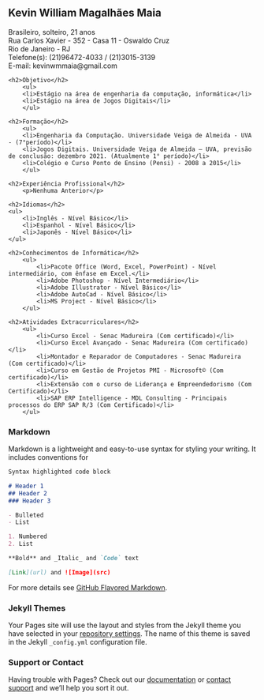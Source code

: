 ## Kevin William Magalhães Maia

<p>Brasileiro, solteiro, 21 anos<br>
    Rua Carlos Xavier - 352 - Casa 11 - Oswaldo Cruz<br>
    Rio de Janeiro - RJ<br>
    Telefone(s): (21)96472-4033 / (21)3015-3139<br>
    E-mail: kevinwmmaia@gmail.com</p>
    
    <h2>Objetivo</h2>
        <ul>
        <li>Estágio na área de engenharia da computação, informática</li>
        <li>Estágio na área de Jogos Digitais</li>
        </ul>
    
    <h2>Formação</h2>
        <ul>
        <li>Engenharia da Computação. Universidade Veiga de Almeida - UVA - (7°período)</li>
        <li>Jogos Digitais. Universidade Veiga de Almeida – UVA, previsão de conclusão: dezembro 2021. (Atualmente 1° período)</li>
        <li>Colégio e Curso Ponto de Ensino (Pensi) - 2008 a 2015</li>
        </ul>
    
    <h2>Experiência Profissional</h2>
        <p>Nenhuma Anterior</p>
    
    <h2>Idiomas</h2>
    <ul>
        <li>Inglês - Nível Básico</li>
        <li>Espanhol - Nível Básico</li>
        <li>Japonês - Nível Básico</li>    
    </ul>
    
    <h2>Conhecimentos de Informática</h2>
        <ul>
            <li>Pacote Office (Word, Excel, PowerPoint) - Nível intermediário, com ênfase em Excel.</li>
            <li>Adobe Photoshop - Nível Intermediário</li>
            <li>Adobe Illustrator - Nível Básico</li>
            <li>Adobe AutoCad - Nível Básico</li>
            <li>MS Project - Nível Básico</li>
        </ul>
    
    <h2>Atividades Extracurriculares</h2>
        <ul>
            <li>Curso Excel - Senac Madureira (Com certificado)</li>
            <li>Curso Excel Avançado - Senac Madureira (Com certificado)</li>
            <li>Montador e Reparador de Computadores - Senac Madureira (Com certificado)</li>
            <li>Curso em Gestão de Projetos PMI - Microsoft© (Com certificado)</li>
            <li>Extensão com o curso de Liderança e Empreendedorismo (Com Certificado)</li>
            <li>SAP ERP Intelligence - MDL Consulting - Principais processos do ERP SAP R/3 (Com Certificado)</li>
        </ul>

### Markdown

Markdown is a lightweight and easy-to-use syntax for styling your writing. It includes conventions for

```markdown
Syntax highlighted code block

# Header 1
## Header 2
### Header 3

- Bulleted
- List

1. Numbered
2. List

**Bold** and _Italic_ and `Code` text

[Link](url) and ![Image](src)
```

For more details see [GitHub Flavored Markdown](https://guides.github.com/features/mastering-markdown/).

### Jekyll Themes

Your Pages site will use the layout and styles from the Jekyll theme you have selected in your [repository settings](https://github.com/KevinMaia/curriculo/settings). The name of this theme is saved in the Jekyll `_config.yml` configuration file.

### Support or Contact

Having trouble with Pages? Check out our [documentation](https://help.github.com/categories/github-pages-basics/) or [contact support](https://github.com/contact) and we’ll help you sort it out.
